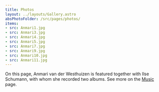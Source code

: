 ```yaml
---
title: Photos
layout: ../layouts/Gallery.astro
absPhotoFolder: /src/pages/photos/
items:
- src: Anmari1.jpg
- src: Anmari3.jpg
- src: Anmari4.jpg
- src: Anmari5.jpg
- src: Anmari7.jpg
- src: Anmari9.jpg
- src: Anmari10.jpg
- src: Anmari11.jpg
---
```


On this page, Anmari van der Westhuizen is featured together with Ilse Schumann, with whom she recorded two albums. See more on the [Music](/music) page.

